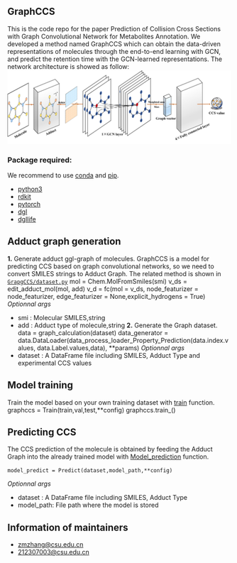 ## GraphCCS
This is the code repo for the paper Prediction of Collision Cross Sections with Graph Convolutional
Network for Metabolites Annotation. We developed a method named GraphCCS which can obtain the data-driven
representations of molecules through the end-to-end learning with GCN, and predict the retention time with 
the GCN-learned representations. The network architecture is showed as follow:
![image](https://github.com/tingxiecsu/GraphCCS/blob/main/image/fig4.jpg)
### Package required:
We recommend to use [conda](https://conda.io/docs/user-guide/install/download.html) and [pip](https://pypi.org/project/pip/).
- [python3](https://www.python.org/) 
- [rdkit](https://rdkit.org/)    
- [pytorch](https://pytorch.org/) 
- [dgl](https://www.dgl.ai/)
- [dgllife](https://lifesci.dgl.ai/index.html)

## Adduct graph generation
**1.** Generate adduct ggl-graph of molecules. 
GraphCCS is a model for predicting CCS based on graph convolutional networks, so we need to convert SMILES strings to Adduct Graph. The related method is shown in [`GrapgCCS/dataset.py`](GraphCCS/dataset.py)
    mol = Chem.MolFromSmiles(smi)
    v_ds = edit_adduct_mol(mol, add)
    v_d = fc(mol = v_ds, node_featurizer = node_featurizer, edge_featurizer = None,explicit_hydrogens = True)
*Optionnal args*
- smi : Molecular SMILES,string
- add : Adduct type of molecule,string
**2.** Generate the Graph dataset.
    data = graph_calculation(dataset)
    data_generator = data.DataLoader(data_process_loader_Property_Prediction(data.index.values,  data.Label.values,data), **params)
*Optionnal args*
- dataset : A DataFrame file including SMILES, Adduct Type and experimental CCS values

## Model training
Train the model based on your own training dataset with [train](https://github.com/tingxiecsu/GraphCCS/blob/main/GraphCCS/train.py) function.
    graphccs = Train(train,val,test,**config)
    graphccs.train_()

## Predicting CCS
The CCS prediction of the molecule is obtained by feeding the Adduct Graph into the already trained model with [Model_prediction](https://github.com/tingxiecsu/GraphCCS/blob/main/GraphCCS/train.py#L251) function.

    model_predict = Predict(dataset,model_path,**config)
*Optionnal args*
- dataset : A DataFrame file including SMILES, Adduct Type
- model_path: File path where the model is stored

## Information of maintainers
- zmzhang@csu.edu.cn
- 212307003@csu.edu.cn
